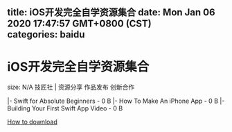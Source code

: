
title: iOS开发完全自学资源集合
date: Mon Jan 06 2020 17:47:57 GMT+0800 (CST)    
categories: baidu
---

# iOS开发完全自学资源集合
size: N/A
 技匠社 | 资源分享 作品发布 创新合作
 
|- Swift for Absolute Beginners - 0 B
|- How To Make An iPhone App - 0 B
|- Building Your First Swift App Video - 0 B

[How to download](https://bpcam.bemobtrk.com/go/2ceec3aa-1ca2-46d6-b9ff-aaa5c184517c?jno=3425)